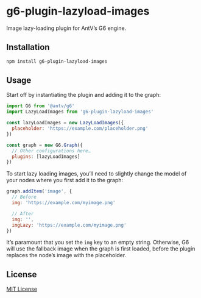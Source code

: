 # g6-plugin-lazyload-images

Image lazy-loading plugin for AntV’s G6 engine.

## Installation

```bash
npm install g6-plugin-lazyload-images
```

## Usage

Start off by instantiating the plugin and adding it to the graph:

```js
import G6 from '@antv/g6'
import LazyLoadImages from 'g6-plugin-lazyload-images'

const lazyLoadImages = new LazyLoadImages({
  placeholder: 'https://example.com/placeholder.png'
})

const graph = new G6.Graph({
  // Other configurations here…
  plugins: [lazyLoadImages]
})
```

To start lazy loading images, you’ll need to slightly change the model of your nodes where you first add it to the graph:

```js
graph.addItem('image', {
  // Before
  img: 'https://example.com/myimage.png'

  // After
  img: '',
  imgLazy: 'https://example.com/myimage.png'
})
```

It’s paramount that you set the `img` key to an empty string. Otherwise, G6 will use the fallback image when the graph is first loaded, before the plugin replaces the node’s image with the placeholder.

## License

[MIT License](LICENSE.txt)

